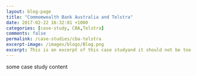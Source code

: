 ```yaml
---
layout: blog-page
title: "Commomwealth Bank Australia and Telstra"
date: 2017-02-22 16:32:01 +1000
categories: [case-study, CBA,Telstra]
comments: false
permalink: /case-studies/cba-telstra
excerpt-image: /images/blogs/Blog.png
excerpt: This is an excerpt of this case studyand it should not be too long otherwise it will look poor on the website.
---
```


some case study content
